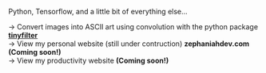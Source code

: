 Python, Tensorflow, and a little bit of everything else...  

→ Convert images into ASCII art using convolution with the python package <a href="https://pypi.org/project/tinyfilter/"><b>tinyfilter</b></a>  
→ View my personal website (still under contruction) <b>zephaniahdev.com (Coming soon!)</b>  
→ View my productivity website <b>(Coming soon!)<b>

